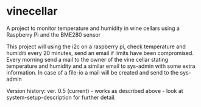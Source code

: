 # vinecellar
A project to monitor temperature and humidity in wine cellars using a Raspberry Pi and the BME280 sensor

This project will using the i2c on a raspberry pi, check temperature and humiditi every 20 minutes, send an email if limits have been compromised. Every morning send a mail to the owner of the vine cellar stating temperature and humidity and a similar email to sys-admin with some extra information.
In case of a file-io a mail will be created and send to the sys-admin

Version history:
ver. 0.5 (current) - works as described above - look at system-setup-description for further detail.
